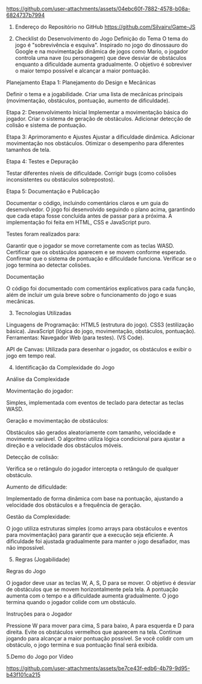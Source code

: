 

https://github.com/user-attachments/assets/04ebc60f-7882-4578-b08a-6824737b7994

1. Endereço do Repositório no GitHub
https://github.com/Silvairv/Game-JS

2. Checklist do Desenvolvimento do Jogo
Definição do Tema
O tema do jogo é "sobrevivência e esquiva". Inspirado no jogo do dinossauro do Google e na movimentação dinâmica de jogos como Mario, o jogador controla uma nave (ou personagem) que deve desviar de obstáculos enquanto a dificuldade aumenta gradualmente. O objetivo é sobreviver o maior tempo possível e alcançar a maior pontuação.

Planejamento
Etapa 1: Planejamento do Design e Mecânicas 

Definir o tema e a jogabilidade.
Criar uma lista de mecânicas principais (movimentação, obstáculos, pontuação, aumento de dificuldade).

Etapa 2: Desenvolvimento Inicial Implementar a movimentação básica do jogador.
Criar o sistema de geração de obstáculos.
Adicionar detecção de colisão e sistema de pontuação.

Etapa 3: Aprimoramento e Ajustes 
Ajustar a dificuldade dinâmica.
Adicionar movimentação nos obstáculos.
Otimizar o desempenho para diferentes tamanhos de tela.

Etapa 4: Testes e Depuração

Testar diferentes níveis de dificuldade.
Corrigir bugs (como colisões inconsistentes ou obstáculos sobrepostos).

Etapa 5: Documentação e Publicação
 
Documentar o código, incluindo comentários claros e um guia do desenvolvedor.
O jogo foi desenvolvido seguindo o plano acima, garantindo que cada etapa fosse concluída antes de passar para a próxima. A implementação foi feita em HTML, CSS e JavaScript puro.

Testes foram realizados para:

Garantir que o jogador se move corretamente com as teclas WASD.
Certificar que os obstáculos aparecem e se movem conforme esperado.
Confirmar que o sistema de pontuação e dificuldade funciona.
Verificar se o jogo termina ao detectar colisões.

Documentação

O código foi documentado com comentários explicativos para cada função, além de incluir um guia breve sobre o funcionamento do jogo e suas mecânicas.

3. Tecnologias Utilizadas

Linguagens de Programação:
HTML5 (estrutura do jogo).
CSS3 (estilização básica).
JavaScript (lógica do jogo, movimentação, obstáculos, pontuação).
Ferramentas:
Navegador Web (para testes).
(VS Code).

API de Canvas:
Utilizada para desenhar o jogador, os obstáculos e exibir o jogo em tempo real.

4. Identificação da Complexidade do Jogo

Análise da Complexidade

Movimentação do jogador:

Simples, implementada com eventos de teclado para detectar as teclas WASD.

Geração e movimentação de obstáculos:

Obstáculos são gerados aleatoriamente com tamanho, velocidade e movimento variável. O algoritmo utiliza lógica condicional para ajustar a direção e a velocidade dos obstáculos móveis.

Detecção de colisão:

Verifica se o retângulo do jogador intercepta o retângulo de qualquer obstáculo.

Aumento de dificuldade:

Implementado de forma dinâmica com base na pontuação, ajustando a velocidade dos obstáculos e a frequência de geração.

Gestão da Complexidade:

O jogo utiliza estruturas simples (como arrays para obstáculos e eventos para movimentação) para garantir que a execução seja eficiente.
A dificuldade foi ajustada gradualmente para manter o jogo desafiador, mas não impossível.

5. Regras (Jogabilidade)

Regras do Jogo

O jogador deve usar as teclas W, A, S, D para se mover.
O objetivo é desviar de obstáculos que se movem horizontalmente pela tela.
A pontuação aumenta com o tempo e a dificuldade aumenta gradualmente.
O jogo termina quando o jogador colide com um obstáculo.

Instruções para o Jogador

Pressione W para mover para cima, S para baixo, A para esquerda e D para direita.
Evite os obstáculos vermelhos que aparecem na tela.
Continue jogando para alcançar a maior pontuação possível.
Se você colidir com um obstáculo, o jogo termina e sua pontuação final será exibida.

5.Demo do Jogo por Vídeo

https://github.com/user-attachments/assets/be7ce43f-edb6-4b79-9d95-b43f101ca215


